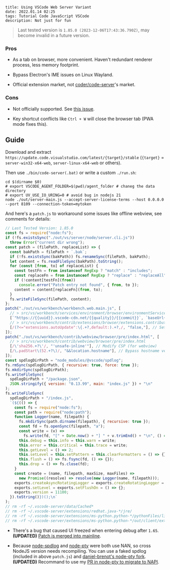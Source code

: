 ```
title: Using VSCode Web Server Variant
date: 2022.01.14 02:25
tags: Tutorial Code JavaScript VSCode
description: Not just for fun
```

> Last tested version is `1.85.0 (2023-12-06T17:43:36.790Z)`, may become invalid in a future version.

### Pros

- As a tab on browser, more convenient. Haven't redundant renderer process, less memory footprint.

- Bypass Electron's IME issues on Linux Wayland.

- Official extension market, not [coder/code-server](https://github.com/coder/code-server)'s market.

### Cons

- Not officially supported. See [this issue](https://github.com/microsoft/vscode/issues/121116#issuecomment-818696827).

- Key shortcut conflicts like `Ctrl + W` will close the browser tab (PWA mode fixes this).

## Guide

Download and extract `https://update.code.visualstudio.com/latest/{target}/stable` (`{target}` = `server-win32-x64-web`, `server-linux-x64-web` or others).

Then use `./bin/code-server(.bat)` or write a custom `./run.sh`:

```shell
cd $(dirname $0)
# export VSCODE_AGENT_FOLDER=$(pwd)/agent_folder # chaneg the data directory
# export UV_USE_IO_URING=0 # avoid bug in nodejs 21
node ./out/server-main.js --accept-server-license-terms --host 0.0.0.0 --port 8109 --connection-token=mytoken
```

And here's a `patch.js` to workaround some issues like offline webview, see comments for details:

```javascript
// Last Tested Version: 1.85.0
const fs = require("node:fs");
if (!fs.existsSync("./out/vs/server/node/server.cli.js"))
  throw Error("current dir wrong");
const patch = (filePath, replaceList) => {
  const bakPath = filePath + `.bak`;
  if (!fs.existsSync(bakPath)) fs.renameSync(filePath, bakPath);
  let content = fs.readFileSync(bakPath).toString();
  for (const [from, to] of replaceList) {
    const testFn = from instanceof RegExp ? "match" : "includes";
    const replaceFn = from instanceof RegExp ? "replace" : "replaceAll";
    if (!content[testFn](from))
      console.error("Patch entry not found", { from, to });
    content = content[replaceFn](from, to);
  }
  fs.writeFileSync(filePath, content);
};
patch("./out/vs/workbench/workbench.web.main.js", [
  // > src/vs/workbench/services/environment/browser/environmentService.ts
  [`"https://{{uuid}}.vscode-cdn.net/{{quality}}/{{commit}}`, `baseUrl+"`], // Replace entry url with local server to allow offline work (for webview)
  // > src/vs/workbench/contrib/extensions/browser/extensions.contribution.ts
  [/(?<="extensions.autoUpdate":\{.+?,default:).+?,/, "false,"], // Set "extensions.autoUpdate" default = false. Because the "User Settings" is store in browser (indexedDB), so if you open a page in a fresh incognito window, the update progress will start unexpectedly
]);
patch("./out/vs/workbench/contrib/webview/browser/pre/index.html", [
  // > src/vs/workbench/contrib/webview/browser/pre/index.html
  [/\'sha256.+?\'/, "'unsafe-inline'"], // Modify CSP (for webview)
  [/\.padStart\(52.+?\)/, "&&location.hostname"], // Bypass hostname vertify (for webview)
]);
const spdlogDirPath = "node_modules/@vscode/spdlog";
fs.rmSync(spdlogDirPath, { recursive: true, force: true });
fs.mkdirSync(spdlogDirPath);
fs.writeFileSync(
  spdlogDirPath + "/package.json",
  JSON.stringify({ version: "0.13.99", main: "index.js" }) + "\n"
);
fs.writeFileSync(
  spdlogDirPath + "/index.js",
  `(${(() => {
    const fs = require("node:fs");
    const path = require("node:path");
    function Logger(name, filepath) {
      fs.mkdirSync(path.dirname(filepath), { recursive: true });
      const fd = fs.openSync(filepath, "a");
      const write = (v) =>
        fs.write(fd, "[" + Date.now() + "] " + v.trimEnd() + "\n", () => {});
      this.debug = this.info = this.warn = write;
      this.error = this.critical = this.trace = write;
      this.getLevel = () => 2;
      this.setLevel = this.setPattern = this.clearFormatters = () => {};
      this.flush = () => fs.fsync(fd, () => {});
      this.drop = () => fs.close(fd);
    }
    const create = (name, filepath, maxSize, maxFiles) =>
      new Promise((resolve) => resolve(new Logger(name, filepath)));
    exports.createAsyncRotatingLogger = exports.createRotatingLogger = create;
    exports.setLevel = exports.setFlushOn = () => {};
    exports.version = 11100;
  }).toString()})();\n`
);
// rm -rf ~/.vscode-server/data/Cached*
// rm -rf ~/.vscode-server/extensions/redhat.java-*/jre/
// rm -rf ~/.vscode-server/extensions/ms-python.python-*/pythonFiles/lib/python/debugpy/_vendored/pydevd/pydevd_attach_to_process/
// rm -rf ~/.vscode-server/extensions/ms-python.python-*/out/client/extension.js.map*
```

- There's a bug that caused UI freezed when entering debug after `1.65`. **(UPDATED)** [Patch is merged into mainline](https://github.com/microsoft/vscode/commit/7046d66).

- Because [node-spdlog](https://github.com/microsoft/node-spdlog) and [node-pty](https://github.com/microsoft/node-pty) were both use NAN, so cross NodeJS version needs recompiling. You can use a faked spdlog (included in above `patch.js`) and [daniel-brenot's node-pty fork](https://github.com/daniel-brenot/node-pty). **(UPDATED)** Recommand to use my [PR in node-pty to migrate to NAPI](https://github.com/microsoft/node-pty/pull/644).
